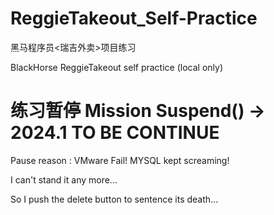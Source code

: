 # ReggieTakeout_Self-Practice
黑马程序员&lt;瑞吉外卖>项目练习 

BlackHorse ReggieTakeout self practice (local only)

# 练习暂停 Mission Suspend()  -> 2024.1 TO BE CONTINUE
Pause reason : VMware Fail! MYSQL kept screaming!

I can't stand it any more...

So I push the delete button to sentence its death...
